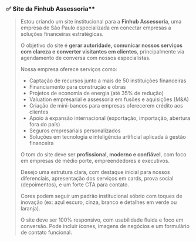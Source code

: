 ### ✅ Site da Finhub Assessoria**

> Estou criando um site institucional para a **Finhub Assessoria**, uma empresa de São Paulo especializada em conectar empresas a soluções financeiras estratégicas.
>
> O objetivo do site é **gerar autoridade, comunicar nossos serviços com clareza e converter visitantes em clientes**, principalmente via agendamento de conversa com nossos especialistas.
>
> Nossa empresa oferece serviços como:
>
> * Captação de recursos junto a mais de 50 instituições financeiras
> * Financiamento para construção e obras
> * Projetos de economia de energia (até 35% de redução)
> * Valuation empresarial e assessoria em fusões e aquisições (M\&A)
> * Criação de mini-bancos para empresas oferecerem crédito aos clientes
> * Apoio à expansão internacional (exportação, importação, abertura fora do país)
> * Seguros empresariais personalizados
> * Soluções em tecnologia e inteligência artificial aplicada à gestão financeira
>
> O tom do site deve ser **profissional, moderno e confiável**, com foco em empresas de médio porte, empreendedores e executivos.
>
> Desejo uma estrutura clara, com destaque inicial para nossos diferenciais, apresentação dos serviços em cards, prova social (depoimentos), e um forte CTA para contato.
>
> Cores podem seguir um padrão institucional sóbrio com toques de inovação (ex: azul escuro, cinza, branco e detalhes em verde ou laranja).
>
> O site deve ser 100% responsivo, com usabilidade fluida e foco em conversão. Pode incluir ícones, imagens de negócios e um formulário de contato funcional.
